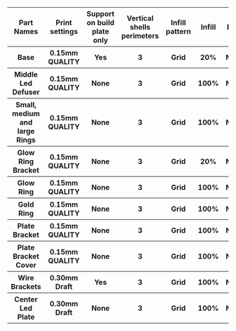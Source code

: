 <table>
    <tr>
    <th>Part Names</th>
    <th>Print settings</th>
    <th>Support on build plate only</th>
    <th>Vertical shells perimeters</th>
    <th>Infill pattern</th>
    <th>Infill</th>
    <th>Brim</th>
    <th>Material</th>
    <th>Quantity</th>
  </tr>
    <tr>
    <th>Base</th>
    <th>0.15mm QUALITY</th>
    <th>Yes</th>
    <th>3</th>
    <th>Grid</th>
    <th>20%</th>
    <th>None</th>
    <th>Black PLA</th>
    <th>1</th>
  </tr>
    <tr>
    <th>Middle Led Defuser</th>
    <th>0.15mm QUALITY</th>
    <th>None</th>
    <th>3</th>
    <th>Grid</th>
    <th>100%</th>
    <th>None</th>
    <th>Transparent PLA</th>
    <th>1</th>
  </tr>
    <tr>
    <th>Small, medium and large Rings</th>
    <th>0.15mm QUALITY</th>
    <th>None</th>
    <th>3</th>
    <th>Grid</th>
    <th>100%</th>
    <th>None</th>
    <th>Black PLA</th>
    <th>1</th>
  </tr>
    <tr>
    <th>Glow Ring Bracket</th>
    <th>0.15mm QUALITY</th>
    <th>None</th>
    <th>3</th>
    <th>Grid</th>
    <th>20%</th>
    <th>None</th>
    <th>Black PLA</th>
    <th>1</th>
  </tr>
    <tr>
    <th>Glow Ring</th>
    <th>0.15mm QUALITY</th>
    <th>None</th>
    <th>3</th>
    <th>Grid</th>
    <th>100%</th>
    <th>None</th>
    <th>Transparent PLA</th>
    <th>1</th>
  </tr>
    <tr>
    <th>Gold Ring</th>
    <th>0.15mm QUALITY</th>
    <th>None</th>
    <th>3</th>
    <th>Grid</th>
    <th>100%</th>
    <th>None</th>
    <th>Gold PLA</th>
    <th>1</th>
  </tr>
    <tr>
    <th>Plate Bracket</th>
    <th>0.15mm QUALITY</th>
    <th>None</th>
    <th>3</th>
    <th>Grid</th>
    <th>100%</th>
    <th>None</th>
    <th>Black PLA</th>
    <th>1</th>
  </tr>
    <tr>
    <th>Plate Bracket Cover</th>
    <th>0.15mm QUALITY</th>
    <th>None</th>
    <th>3</th>
    <th>Grid</th>
    <th>100%</th>
    <th>None</th>
    <th>Black PLA</th>
    <th>1</th>
  </tr>
    <tr>
    <th>Wire Brackets</th>
    <th>0.30mm Draft</th>
    <th>Yes</th>
    <th>3</th>
    <th>Grid</th>
    <th>100%</th>
    <th>None</th>
    <th>Black PLA</th>
    <th>10</th>
  </tr>
    <tr>
    <th>Center Led Plate</th>
    <th>0.30mm Draft</th>
    <th>None</th>
    <th>3</th>
    <th>Grid</th>
    <th>100%</th>
    <th>None</th>
    <th>Black PLA</th>
    <th>1</th>
  </tr>
</table>
